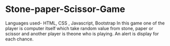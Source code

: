 # Stone-paper-Scissor-Game
Languages used- HTML, CSS , Javascript, Bootstrap
In this game one of the player is computer itself which take random value from stone, paper or scissor and another player is theone who is playing.
An alert is display for each chance.
